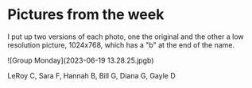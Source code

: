 # Pictures from the week

I put up two versions of each photo, one the original and the other a low resolution picture, 1024x768, 
which has a "b" at the end of the name.

![Group Monday](2023-06-19 13.28.25.jpgb)

LeRoy C, Sara F, Hannah B, Bill G, Diana G, Gayle D<br>

